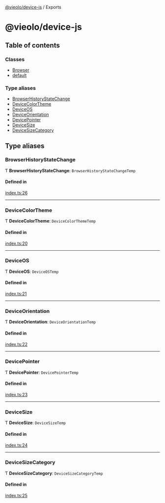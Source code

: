 [@vieolo/device-js](README.md) / Exports

# @vieolo/device-js

## Table of contents

### Classes

- [Browser](classes/Browser.md)
- [default](classes/default.md)

### Type aliases

- [BrowserHistoryStateChange](modules.md#browserhistorystatechange)
- [DeviceColorTheme](modules.md#devicecolortheme)
- [DeviceOS](modules.md#deviceos)
- [DeviceOrientation](modules.md#deviceorientation)
- [DevicePointer](modules.md#devicepointer)
- [DeviceSize](modules.md#devicesize)
- [DeviceSizeCategory](modules.md#devicesizecategory)

## Type aliases

### BrowserHistoryStateChange

Ƭ **BrowserHistoryStateChange**: `BrowserHistoryStateChangeTemp`

#### Defined in

[index.ts:26](https://github.com/Vieolo/device-js/blob/8374194/src/index.ts#L26)

___

### DeviceColorTheme

Ƭ **DeviceColorTheme**: `DeviceColorThemeTemp`

#### Defined in

[index.ts:20](https://github.com/Vieolo/device-js/blob/8374194/src/index.ts#L20)

___

### DeviceOS

Ƭ **DeviceOS**: `DeviceOSTemp`

#### Defined in

[index.ts:21](https://github.com/Vieolo/device-js/blob/8374194/src/index.ts#L21)

___

### DeviceOrientation

Ƭ **DeviceOrientation**: `DeviceOrientationTemp`

#### Defined in

[index.ts:22](https://github.com/Vieolo/device-js/blob/8374194/src/index.ts#L22)

___

### DevicePointer

Ƭ **DevicePointer**: `DevicePointerTemp`

#### Defined in

[index.ts:23](https://github.com/Vieolo/device-js/blob/8374194/src/index.ts#L23)

___

### DeviceSize

Ƭ **DeviceSize**: `DeviceSizeTemp`

#### Defined in

[index.ts:24](https://github.com/Vieolo/device-js/blob/8374194/src/index.ts#L24)

___

### DeviceSizeCategory

Ƭ **DeviceSizeCategory**: `DeviceSizeCategoryTemp`

#### Defined in

[index.ts:25](https://github.com/Vieolo/device-js/blob/8374194/src/index.ts#L25)
